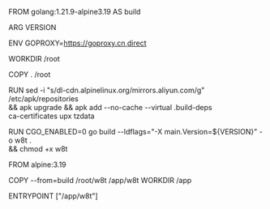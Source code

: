 FROM golang:1.21.9-alpine3.19 AS build

ARG VERSION

ENV GOPROXY=https://goproxy.cn,direct

WORKDIR /root

COPY . /root

RUN sed -i "s/dl-cdn.alpinelinux.org/mirrors.aliyun.com/g" /etc/apk/repositories \
    && apk upgrade && apk add --no-cache --virtual .build-deps \
    ca-certificates upx tzdata

RUN CGO_ENABLED=0 go build --ldflags="-X main.Version=${VERSION}" -o w8t . \
    && chmod +x w8t

FROM alpine:3.19

COPY --from=build /root/w8t /app/w8t
WORKDIR /app

ENTRYPOINT ["/app/w8t"]
